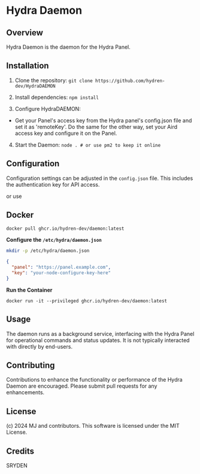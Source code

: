 # Hydra Daemon 

## Overview
Hydra Daemon is the daemon for the Hydra Panel.

## Installation
1. Clone the repository:
`git clone https://github.com/hydren-dev/HydraDAEMON`

2. Install dependencies:
`npm install`

3. Configure HydraDAEMON:
- Get your Panel's access key from the Hydra panel's config.json file and set it as 'remoteKey'. Do the same for the other way, set your Aird access key and configure it on the Panel.

4. Start the Daemon:
`node . # or use pm2 to keep it online`

## Configuration
Configuration settings can be adjusted in the `config.json` file. This includes the authentication key for API access.

or use

## Docker
```
docker pull ghcr.io/hydren-dev/daemon:latest
```
**Configure the `/etc/hydra/daemon.json`**
```sh
mkdir -p /etc/hydra/daemon.json
```
```json
{
  "panel": "https://panel.example.com",
  "key": "your-node-configure-key-here"
}
```
**Run the Container**
```
docker run -it --privileged ghcr.io/hydren-dev/daemon:latest
```

## Usage
The daemon runs as a background service, interfacing with the Hydra Panel for operational commands and status updates. It is not typically interacted with directly by end-users.

## Contributing
Contributions to enhance the functionality or performance of the Hydra Daemon are encouraged. Please submit pull requests for any enhancements.

## License
(c) 2024 MJ and contributors. This software is licensed under the MIT License.


## Credits
SRYDEN
